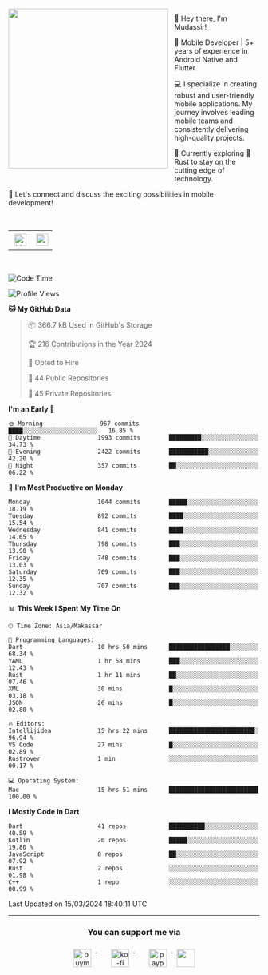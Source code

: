 <a href="https://lazycatlabs.com/" target="_blank">
<img 
  src="https://github-production-user-asset-6210df.s3.amazonaws.com/1531684/281783264-5b2e172d-feb8-40de-9846-a70379b758fb.png" 
  style="margin-top:20px;margin-right:13px;margin-bottom:20px"
  align="left" 
  height="320px"
/>
</a>
<br>
<p>
 👋 Hey there, I'm Mudassir!

🚀 Mobile Developer | 5+ years of experience in Android Native and Flutter.

💻 I specialize in creating robust and user-friendly mobile applications. My journey involves leading mobile teams and consistently delivering high-quality projects.

🌱 Currently exploring 🦀 Rust to stay on the cutting edge of technology.

🔗 Let's connect and discuss the exciting possibilities in mobile development!

<br>

<table style="border:none; border-collapse:collapse; cellspacing:0; cellpadding:0">
    <tr>
        <td>
           <a href="https://www.linkedin.com/in/lzyct/" target="_blank">
              <img src="https://github.com/ukieTux/ukieTux/blob/master/assets/linkedin.svg" alt="LinkedIn" style="vertical-align:top; margin:4px" height=24>
          </a>
        </td>
        <td>
           <a href = "https://www.upwork.com/freelancers/~01913209d41be922f1?viewMode=1">
              <img src="https://img.shields.io/badge/UpWork-6FDA44?logo=Upwork&logoColor=white" height=24/>
           </a>
        </td>
    </tr>
</table>

<br>

<!--START_SECTION:waka-->
![Code Time](http://img.shields.io/badge/Code%20Time-5%2C888%20hrs%2049%20mins-blue)

![Profile Views](http://img.shields.io/badge/Profile%20Views-0-blue)

**🐱 My GitHub Data** 

> 📦 366.7 kB Used in GitHub's Storage 
 > 
> 🏆 216 Contributions in the Year 2024
 > 
> 💼 Opted to Hire
 > 
> 📜 44 Public Repositories 
 > 
> 🔑 45 Private Repositories 
 > 
**I'm an Early 🐤** 

```text
🌞 Morning                967 commits         ████░░░░░░░░░░░░░░░░░░░░░   16.85 % 
🌆 Daytime                1993 commits        █████████░░░░░░░░░░░░░░░░   34.73 % 
🌃 Evening                2422 commits        ███████████░░░░░░░░░░░░░░   42.20 % 
🌙 Night                  357 commits         ██░░░░░░░░░░░░░░░░░░░░░░░   06.22 % 
```
📅 **I'm Most Productive on Monday** 

```text
Monday                   1044 commits        █████░░░░░░░░░░░░░░░░░░░░   18.19 % 
Tuesday                  892 commits         ████░░░░░░░░░░░░░░░░░░░░░   15.54 % 
Wednesday                841 commits         ████░░░░░░░░░░░░░░░░░░░░░   14.65 % 
Thursday                 798 commits         ███░░░░░░░░░░░░░░░░░░░░░░   13.90 % 
Friday                   748 commits         ███░░░░░░░░░░░░░░░░░░░░░░   13.03 % 
Saturday                 709 commits         ███░░░░░░░░░░░░░░░░░░░░░░   12.35 % 
Sunday                   707 commits         ███░░░░░░░░░░░░░░░░░░░░░░   12.32 % 
```


📊 **This Week I Spent My Time On** 

```text
🕑︎ Time Zone: Asia/Makassar

💬 Programming Languages: 
Dart                     10 hrs 50 mins      █████████████████░░░░░░░░   68.34 % 
YAML                     1 hr 58 mins        ███░░░░░░░░░░░░░░░░░░░░░░   12.43 % 
Rust                     1 hr 11 mins        ██░░░░░░░░░░░░░░░░░░░░░░░   07.46 % 
XML                      30 mins             █░░░░░░░░░░░░░░░░░░░░░░░░   03.18 % 
JSON                     26 mins             █░░░░░░░░░░░░░░░░░░░░░░░░   02.80 % 

🔥 Editors: 
Intellijidea             15 hrs 22 mins      ████████████████████████░   96.94 % 
VS Code                  27 mins             █░░░░░░░░░░░░░░░░░░░░░░░░   02.89 % 
Rustrover                1 min               ░░░░░░░░░░░░░░░░░░░░░░░░░   00.17 % 

💻 Operating System: 
Mac                      15 hrs 51 mins      █████████████████████████   100.00 % 
```

**I Mostly Code in Dart** 

```text
Dart                     41 repos            ██████████░░░░░░░░░░░░░░░   40.59 % 
Kotlin                   20 repos            █████░░░░░░░░░░░░░░░░░░░░   19.80 % 
JavaScript               8 repos             ██░░░░░░░░░░░░░░░░░░░░░░░   07.92 % 
Rust                     2 repos             ░░░░░░░░░░░░░░░░░░░░░░░░░   01.98 % 
C++                      1 repo              ░░░░░░░░░░░░░░░░░░░░░░░░░   00.99 % 
```




 Last Updated on 15/03/2024 18:40:11 UTC
<!--END_SECTION:waka-->



---
<h3 align="center">You can support me via</h3>
<p align="center">
  <a href="https://www.buymeacoffee.com/Lzyct" target="_blank">
    <img src="https://www.buymeacoffee.com/assets/img/guidelines/download-assets-sm-2.svg" alt="buymeacoffe" style="vertical-align:top; margin:8px" height="36">
  </a>&nbsp;&nbsp;&nbsp;&nbsp;
   <a href="https://ko-fi.com/Lzyct" target="_blank">
    <img src="https://help.ko-fi.com/system/photos/3604/0095/9793/logo_circle.png" alt="ko-fi" style="vertical-align:top; margin:8px" height="36">
  </a>&nbsp;&nbsp;&nbsp;&nbsp;
  <a href="https://paypal.me/ukieTux" target="_blank">
    <img src="https://blog.zoom.us/wp-content/uploads/2019/08/paypal.png" alt="paypal" style="vertical-align:top; margin:8px" height="36">
  </a>
  <a href="https://saweria.co/Lzyct" target="_blank">
   <img src="https://1.bp.blogspot.com/-7OuHSxaNk6A/X92QPg8L9kI/AAAAAAAAG0E/lUzKf_uuVP8jCqvXpA7juh_l-TfK2jnbwCLcBGAsYHQ/s16000/SAWERIA.webp" style="vertical-align:top; margin:8px" height="36">
  </a>
</p>
<br><br>
